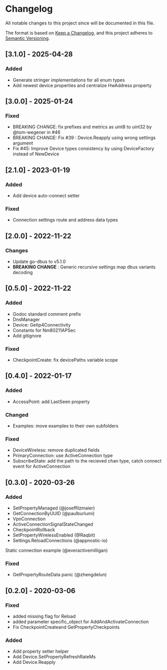 # Changelog

All notable changes to this project since will be documented in this file.

The format is based on [Keep a Changelog](https://keepachangelog.com/en/1.0.0/),
and this project adheres to [Semantic Versioning](https://semver.org/spec/v2.0.0.html).

## [3.1.0] - 2025-04-28

### Added

- Generate stringer implementations for all enum types
- Add newest device properties and centralize HwAddress property

## [3.0.0] - 2025-01-24

### Fixed

- BREAKING CHANGE: fix prefixes and metrics as uint8 to uint32 by @tom-wegener in #46
- BREAKING CHANGE: Fix #39 : Device.Reapply using wrong settings argument
- Fix #45: Improve Device types consistency by using DeviceFactory instead of NewDevice

## [2.1.0] - 2023-01-19

### Added

- Add device auto-connect setter

### Fixed

- Connection settings route and address data types

## [2.0.0] - 2022-11-22

### Changes

- Update go-dbus to v5.1.0
- **BREAKING CHANGE** : Generic recursive settings map dbus variants decoding

## [0.5.0] - 2022-11-22

### Added

- Godoc standard comment prefix
- DnsManager
- Device: GetIp4Connectivity
- Constants for Nm80211APSec
- Add gitignore

### Fixed

- CheckpointCreate: fix devicePaths variable scope

## [0.4.0] - 2022-01-17

### Added

- AccessPoint: add LastSeen property

### Changed

- Examples: move examples to their own subfolders

### Fixed

- DeviceWireless: remove duplicated fields
- PrimaryConnection: use ActiveConnection type
- SubscribeState: add the path to the recieved chan type, catch connect event for ActiveConnection

## [0.3.0] - 2020-03-26

### Added

- SetPropertyManaged (@joseffilzmaier)
- GetConnectionByUUID (@paulburlumi)
- VpnConnection
- ActiveConnectionSignalStateChanged
- CheckpointRollback
- SetPropertyWirelessEnabled (@Raqbit)
- Settings.ReloadConnections (@appnostic-io)

Static connection example (@everactivemilligan)

### Fixed

- GetPropertyRouteData panic (@zhengdelun)

## [0.2.0] - 2020-03-06

### Fixed

- added missing flag for Reload
- added parameter specific_object for AddAndActivateConnection
- Fix CheckpointCreateand GetPropertyCheckpoints

### Added

- Add property setter helper
- Add Device.SetPropertyRefreshRateMs
- Add Device.Reapply